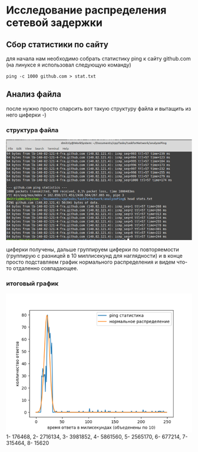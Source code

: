 # Исследование распределения сетевой задержки


## Сбор статистики по сайту
для начала нам необходимо собрать статистику ping к сайту github.com
(на линуксе я использовал следующую команду)

```
ping -c 1000 github.com > stat.txt
```
## Анализ файла
после нужно просто спарсить вот такую структуру файла и вытащить из него циферки  -)

### структура файла
![Image alt](https://github.com/Lukashevskiy/cppTasks/raw/master/taskforNetwork/analyzePing/file-stats.png)

циферки получены, дальше группируем циферки по повторяемости (группирую с разницей в 10 миллисекунд для наглядности)
и в конце просто подставляем график нормального распределения и видем что-то отдаленно совпадающее.

### итоговый график
![Image alt](https://github.com/Lukashevskiy/cppTasks/raw/master/taskforNetwork/analyzePing/graph.png)
1- 176468, 
2- 2716134, 
3- 3981852, 
4- 5861560, 
5- 2565170, 
6- 677214, 
7- 315464, 
8- 15620 
